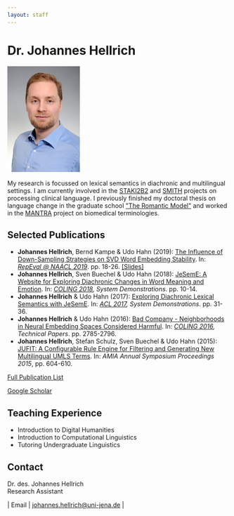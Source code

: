 ```yaml
---
layout: staff
---
```


# Dr. Johannes Hellrich

<div class="portrait">
  <img src="hellrich-small.jpeg">
</div>

My research is focussed on lexical semantics in diachronic and multilingual settings. I am currently involved in the [STAKI2B2](http://gepris.dfg.de/gepris/projekt/315098900) and [SMITH](http://www.smith.care/) projects on processing clinical language. I previously finished my doctoral thesis on language change in the graduate school [\"The Romantic Model\"](http://www.modellromantik.uni-jena.de/?lang=en) and worked in the [MANTRA](https://sites.google.com/site/mantraeu/) project on biomedical terminologies.

## Selected Publications
* **Johannes Hellrich**, Bernd Kampe & Udo Hahn (2019): [The Influence of Down-Sampling Strategies on SVD Word Embedding Stability](https://www.aclweb.org/anthology/W19-2003). In: *[RepEval @ NAACL 2019](https://repeval2019.github.io)*. pp. 18-26. [[Slides]](/downloads/publications/slides/Hellrich_RepEval_2019.pdf)
* **Johannes Hellrich**, Sven Buechel & Udo Hahn (2018): [JeSemE: A Website for Exploring Diachronic Changes in Word Meaning and Emotion](http://aclweb.org/anthology/C18-2003). In: *[COLING 2018](https://coling2018.org), System Demonstrations*. pp. 10-14.
* **Johannes Hellrich** & Udo Hahn (2017): [Exploring Diachronic Lexical Semantics with JeSemE](http://aclweb.org/anthology/P/P17/P17-4006.pdf). In: *[ACL 2017](http://acl2017.org/), System Demonstrations*. pp. 31-36.
* **Johannes Hellrich** & Udo Hahn (2016): [Bad Company - Neighborhoods in Neural Embedding Spaces Considered Harmful](http://aclweb.org/anthology/C16-1262). In: *[COLING 2016](http://coling2016.anlp.jp/), Technical Papers*. pp. 2785-2796.
* **Johannes Hellrich**, Stefan Schulz, Sven Buechel & Udo Hahn (2015): [JUFIT: A Configurable Rule Engine for Filtering and Generating New Multilingual UMLS Terms](http://www.ncbi.nlm.nih.gov/pmc/articles/PMC4765630/). In: *AMIA Annual Symposium Proceedings 2015*, pp. 604-610.

[Full Publication List](publication.html)

[Google Scholar](https://scholar.google.de/citations?user=y89Vn00AAAAJ)

## Teaching Experience
* Introduction to Digital Humanities
* Introduction to Computational Linguistics
* Tutoring Undergraduate Linguistics

## Contact
Dr. des. Johannes Hellrich<br/>
Research Assistant

| Email | [johannes.hellrich@uni-jena.de](mailto:johannes.hellrich@uni-jena.de) |
